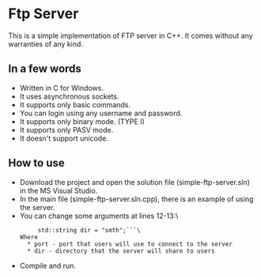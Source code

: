 # Ftp Server
This is a simple implementation of FTP server in C++.
It comes without any warranties of any kind.

## In a few words

* Written in C for Windows.
* It uses asynchronous sockets.
* It supports only basic commands.
* You can login using any username and password.
* It supports only binary mode. (TYPE I)
* It supports only PASV mode.
* It doesn't support unicode.

## How to use

* Download the project and open the solution file (simple-ftp-server.sln) in the MS Visual Studio.
* In the main file (simple-ftp-server.sln.cpp), there is an example of using the server.
* You can change some arguments at lines 12-13:\
  ```unsigned int port = smth;
	   std::string dir = "smth";```\
  Where
  	* port - port that users will use to connect to the server
  	* dir - directory that the server will share to users
* Compile and run.
